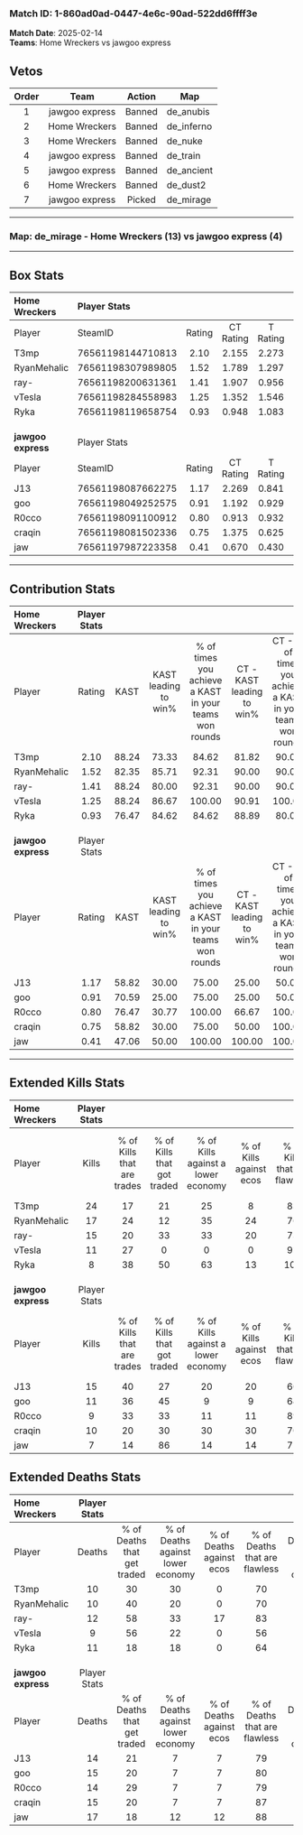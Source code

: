 ### Match ID: 1-860ad0ad-0447-4e6c-90ad-522dd6ffff3e  
**Match Date**: 2025-02-14  
**Teams**: Home Wreckers vs jawgoo express  

## Vetos  

| Order | Team | Action | Map |
| :---: | :--: | :----: | --- |
| 1 | jawgoo express | Banned | de_anubis |
| 2 | Home Wreckers | Banned | de_inferno |
| 3 | Home Wreckers | Banned | de_nuke |
| 4 | jawgoo express | Banned | de_train |
| 5 | jawgoo express | Banned | de_ancient |
| 6 | Home Wreckers | Banned | de_dust2 |
| 7 | jawgoo express | Picked | de_mirage |

---  

### **Map**: de_mirage - Home Wreckers (13) vs jawgoo express (4)  
---  

## Box Stats  

| **Home Wreckers**  | Player Stats      |        |           |          |       |       |       |         |        |      |     |
| :- | :- | :-: | :-: | :-: | :-: | :-: | :-: | :-: | :-: | :-: | :-: |
| Player             | SteamID           | Rating | CT Rating | T Rating | KAST  |  ADR  | Kills | Assists | Deaths | K/D  | HS% |
| T3mp               | 76561198144710813 |  2.10  |   2.155   |  2.273   | 88.24 | 141.9 |  24   |    5    |   10   | 2.40 | 58  |
| RyanMehalic        | 76561198307989805 |  1.52  |   1.789   |  1.297   | 82.35 | 87.9  |  17   |    4    |   10   | 1.70 | 41  |
| ray-               | 76561198200631361 |  1.41  |   1.907   |  0.956   | 88.24 | 91.4  |  15   |    4    |   12   | 1.25 | 20  |
| vTesla             | 76561198284558983 |  1.25  |   1.352   |  1.546   | 88.24 | 75.1  |  11   |    4    |   9    | 1.22 | 63  |
| Ryka               | 76561198119658754 |  0.93  |   0.948   |  1.083   | 76.47 | 66.9  |   8   |    5    |   11   | 0.73 | 12  |
|                    |                   |        |           |          |       |       |       |         |        |      |     |
|                    |                   |        |           |          |       |       |       |         |        |      |     |
|                    |                   |        |           |          |       |       |       |         |        |      |     |
| **jawgoo express** | Player Stats      |        |           |          |       |       |       |         |        |      |     |
| Player             | SteamID           | Rating | CT Rating | T Rating | KAST  |  ADR  | Kills | Assists | Deaths | K/D  | HS% |
| J13                | 76561198087662275 |  1.17  |   2.269   |  0.841   | 58.82 | 104.5 |  15   |    3    |   14   | 1.07 | 53  |
| goo                | 76561198049252575 |  0.91  |   1.192   |  0.929   | 70.59 | 73.3  |  11   |    2    |   15   | 0.73 | 63  |
| R0cco              | 76561198091100912 |  0.80  |   0.913   |  0.932   | 76.47 | 49.1  |   9   |    1    |   14   | 0.64 | 55  |
| craqin             | 76561198081502336 |  0.75  |   1.375   |  0.625   | 58.82 | 65.9  |  10   |    2    |   15   | 0.67 | 40  |
| jaw                | 76561197987223358 |  0.41  |   0.670   |  0.430   | 47.06 | 48.4  |   7   |    4    |   17   | 0.41 | 57  |
---  

## Contribution Stats  

| **Home Wreckers**  | Player Stats |       |                      |                                                        |                           |                                                             |                          |                                                            |
| :- | :-: | :-: | :-: | :-: | :-: | :-: | :-: | :-: |
| Player             |    Rating    | KAST  | KAST leading to win% | % of times you achieve a KAST in your teams won rounds | CT - KAST leading to win% | CT - % of times you achieve a KAST in your teams won rounds | T - KAST leading to win% | T - % of times you achieve a KAST in your teams won rounds |
| T3mp               |     2.10     | 88.24 |        73.33         |                         84.62                          |           81.82           |                            90.00                            |          50.00           |                           66.67                            |
| RyanMehalic        |     1.52     | 82.35 |        85.71         |                         92.31                          |           90.00           |                            90.00                            |          75.00           |                           100.00                           |
| ray-               |     1.41     | 88.24 |        80.00         |                         92.31                          |           90.00           |                            90.00                            |          60.00           |                           100.00                           |
| vTesla             |     1.25     | 88.24 |        86.67         |                         100.00                         |           90.91           |                           100.00                            |          75.00           |                           100.00                           |
| Ryka               |     0.93     | 76.47 |        84.62         |                         84.62                          |           88.89           |                            80.00                            |          75.00           |                           100.00                           |
|                    |              |       |                      |                                                        |                           |                                                             |                          |                                                            |
|                    |              |       |                      |                                                        |                           |                                                             |                          |                                                            |
|                    |              |       |                      |                                                        |                           |                                                             |                          |                                                            |
| **jawgoo express** | Player Stats |       |                      |                                                        |                           |                                                             |                          |                                                            |
| Player             |    Rating    | KAST  | KAST leading to win% | % of times you achieve a KAST in your teams won rounds | CT - KAST leading to win% | CT - % of times you achieve a KAST in your teams won rounds | T - KAST leading to win% | T - % of times you achieve a KAST in your teams won rounds |
| J13                |     1.17     | 58.82 |        30.00         |                         75.00                          |           25.00           |                            50.00                            |          33.33           |                           100.00                           |
| goo                |     0.91     | 70.59 |        25.00         |                         75.00                          |           25.00           |                            50.00                            |          25.00           |                           100.00                           |
| R0cco              |     0.80     | 76.47 |        30.77         |                         100.00                         |           66.67           |                           100.00                            |          20.00           |                           100.00                           |
| craqin             |     0.75     | 58.82 |        30.00         |                         75.00                          |           50.00           |                           100.00                            |          16.67           |                           50.00                            |
| jaw                |     0.41     | 47.06 |        50.00         |                         100.00                         |          100.00           |                           100.00                            |          33.33           |                           100.00                           |
---  

## Extended Kills Stats  

| **Home Wreckers**  | Player Stats |                            |                            |                                    |                         |                              |                                 |                                       |                    |           |
| :- | :-: | :-: | :-: | :-: | :-: | :-: | :-: | :-: | :-: | :-: |
| Player             |    Kills     | % of Kills that are trades | % of Kills that got traded | % of Kills against a lower economy | % of Kills against ecos | % of Kills that are flawless | % of Kills that are close duels | % of Kills that are assisted by flash | Pistol Round Kills | AWP Kills |
| T3mp               |      24      |             17             |             21             |                 25                 |            8            |              83              |                4                |                   8                   |         0          |     6     |
| RyanMehalic        |      17      |             24             |             12             |                 35                 |           24            |              76              |                6                |                   0                   |         0          |     0     |
| ray-               |      15      |             20             |             33             |                 33                 |           20            |              73              |                0                |                   7                   |         10         |     0     |
| vTesla             |      11      |             27             |             0              |                 0                  |            0            |              91              |                0                |                   0                   |         0          |     3     |
| Ryka               |      8       |             38             |             50             |                 63                 |           13            |             100              |                0                |                   0                   |         0          |     1     |
|                    |              |                            |                            |                                    |                         |                              |                                 |                                       |                    |           |
|                    |              |                            |                            |                                    |                         |                              |                                 |                                       |                    |           |
|                    |              |                            |                            |                                    |                         |                              |                                 |                                       |                    |           |
| **jawgoo express** | Player Stats |                            |                            |                                    |                         |                              |                                 |                                       |                    |           |
| Player             |    Kills     | % of Kills that are trades | % of Kills that got traded | % of Kills against a lower economy | % of Kills against ecos | % of Kills that are flawless | % of Kills that are close duels | % of Kills that are assisted by flash | Pistol Round Kills | AWP Kills |
| J13                |      15      |             40             |             27             |                 20                 |           20            |              60              |               13                |                   0                   |         0          |     1     |
| goo                |      11      |             36             |             45             |                 9                  |            9            |              64              |                9                |                   9                   |         0          |     2     |
| R0cco              |      9       |             33             |             33             |                 11                 |           11            |              89              |               11                |                   0                   |         1          |     0     |
| craqin             |      10      |             20             |             30             |                 30                 |           30            |              70              |                0                |                   0                   |         0          |     1     |
| jaw                |      7       |             14             |             86             |                 14                 |           14            |              71              |                0                |                  14                   |         0          |     0     |
## Extended Deaths Stats  

| **Home Wreckers**  | Player Stats |                             |                                   |                          |                               |                            |                           |               |
| :- | :-: | :-: | :-: | :-: | :-: | :-: | :-: | :-: |
| Player             |    Deaths    | % of Deaths that get traded | % of Deaths against lower economy | % of Deaths against ecos | % of Deaths that are flawless | % of Deaths that are close | % of Deaths while blinded | Deaths to AWP |
| T3mp               |      10      |             30              |                30                 |            0             |              70               |             0              |             0             |       0       |
| RyanMehalic        |      10      |             40              |                20                 |            0             |              70               |             0              |             0             |       0       |
| ray-               |      12      |             58              |                33                 |            17            |              83               |             0              |             8             |       1       |
| vTesla             |      9       |             56              |                22                 |            0             |              56               |             22             |            11             |       0       |
| Ryka               |      11      |             18              |                18                 |            0             |              64               |             18             |             0             |       0       |
|                    |              |                             |                                   |                          |                               |                            |                           |               |
|                    |              |                             |                                   |                          |                               |                            |                           |               |
|                    |              |                             |                                   |                          |                               |                            |                           |               |
| **jawgoo express** | Player Stats |                             |                                   |                          |                               |                            |                           |               |
| Player             |    Deaths    | % of Deaths that get traded | % of Deaths against lower economy | % of Deaths against ecos | % of Deaths that are flawless | % of Deaths that are close | % of Deaths while blinded | Deaths to AWP |
| J13                |      14      |             21              |                 7                 |            7             |              79               |             7              |             0             |       2       |
| goo                |      15      |             20              |                 7                 |            7             |              80               |             7              |             7             |       2       |
| R0cco              |      14      |             29              |                 7                 |            7             |              79               |             0              |             0             |       2       |
| craqin             |      15      |             20              |                 7                 |            7             |              87               |             0              |             7             |       1       |
| jaw                |      17      |             18              |                12                 |            12            |              88               |             0              |             6             |       3       |
